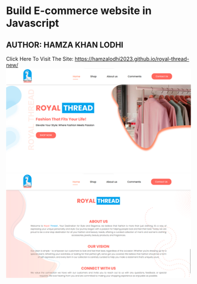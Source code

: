 # Build E-commerce website in Javascript

## AUTHOR: HAMZA KHAN LODHI

Click Here To Visit The Site: https://hamzalodhi2023.github.io/royal-thread-new/
![Royal Thread](images/Royalthread.png)
![Royal Thread](images/Royalthread2.png)
